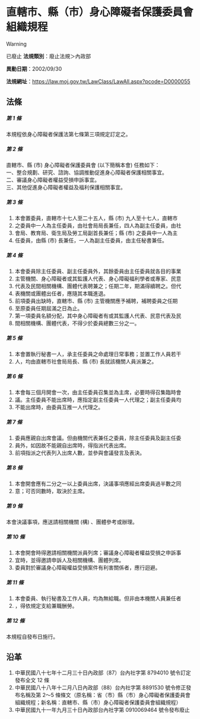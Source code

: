# 直轄市、縣（市）身心障礙者保護委員會組織規程


> [!WARNING]
> 已廢止
**法規類別**：廢止法規＞內政部

**異動日期**：2002/09/30  

**法規網址**：https://law.moj.gov.tw/LawClass/LawAll.aspx?pcode=D0000055



## 法條
##### 第 1 條
本規程依身心障礙者保護法第七條第三項規定訂定之。

##### 第 2 條
直轄市、縣 (市) 身心障礙者保護委員會 (以下簡稱本會) 任務如下：  
一、整合規劃、研究、諮詢、協調推動促進身心障礙者保護相關事宜。  
二、審議身心障礙者權益受損申訴事宜。  
三、其他促進身心障礙者權益及福利保護相關事宜。

##### 第 3 條
1. 本會置委員，直轄市十七人至二十五人，縣 (市) 九人至十七人，直轄市
1. 之委員中一人為主任委員，由社會局局長兼任，四人為副主任委員，由社
1. 會局、教育局、衛生局及勞工局副首長兼任；縣 (市) 之委員中一人為主
1. 任委員，由縣 (市) 長兼任，一人為副主任委員，由主任秘書兼任。

##### 第 4 條
1. 本會委員除主任委員、副主任委員外，其餘委員由主任委員就各目的事業
1. 主管機關、身心障礙者或其監護人代表、身心障礙福利學者或專家、民意
1. 代表及民間相關機構、團體代表聘兼之；任期二年，期滿得續聘之。但代
1. 表機關或團體出任者，應隨其本職進退。
1. 前項委員出缺時，直轄市、縣 (市) 主管機關應予補聘，補聘委員之任期
1. 至原委員任期屆滿之日為止。
1. 第一項委員名額分配，其中身心障礙者有或其監護人代表、民意代表及民
1. 間相關機構、團體代表，不得少於委員總數三分之一。

##### 第 5 條
1. 本會置執行秘書一人，承主任委員之命處理日常事務；並置工作人員若干
1. 人，均由直轄市社會局局長、縣 (市) 長就該機關人員派兼之。

##### 第 6 條
1. 本會每三個月開會一次，由主任委員召集並為主席，必要時得召集臨時會
1. 議。主任委員不能出席時，應指定副主任委員一人代理之；副主任委員均
1. 不能出席時，由委員互推一人代理之。

##### 第 7 條
1. 委員應親自出席會議。但由機關代表兼任之委員，除主任委員及副主任委
1. 員外，如因故不能親自出席時，得指派代表出席。
1. 前項指派之代表列入出席人數，並參與會議發言及表決。

##### 第 8 條
1. 本會開會應有二分之一以上委員出席，決議事項應經出席委員過半數之同
1. 意；可否同數時，取決於主席。

##### 第 9 條
本會決議事項，應送請相關機關 (構) 、團體參考或辦理。

##### 第 10 條
1. 本會開會時得邀請相關機關派員列席；審議身心障礙者權益受損之申訴事
1. 宜時，並得邀請申訴人及相關機構、團體列席。
1. 委員對於審議身心障礙權益受損案件有利害關係者，應行迴避。

##### 第 11 條
1. 本會委員、執行秘書及工作人員，均為無給職。但非由本機關人員兼任者
1. ，得依規定支給兼職酬勞。

##### 第 12 條
本規程自發布日施行。

## 沿革
1. 中華民國八十七年十二月三十日內政部（87）台內社字第 8794010  號令訂定發布全文 12 條
1. 中華民國八十八年十二月八日內政部（88）台內社字第 8891530  號令修正發布名稱及第 2～5 條條文（原名稱：省（市）縣（市）身心障礙者保護委員會組織規程；新名稱：直轄市、縣（市）身心障礙者保護委員會組織規程）
1. 中華民國九十一年九月三十日內政部台內社字第 0910069464 號令發布廢止
